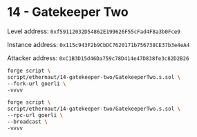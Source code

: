 # 14 - Gatekeeper Two

Level address: `0xf59112032D54862E199626F55cFad4F8a3b0Fce9`

Instance address: `0x115c943F2b9CbDC7620171b756738CE37b3e4eA4`

Attacker address: `0xC1B3D15d46Da759c78D414e47D838fe3c82D2B26`

```sh
forge script \
script/ethernaut/14-gatekeeper-two/GatekeeperTwo.s.sol \
--fork-url goerli \
-vvvv
```

```sh
forge script \
script/ethernaut/14-gatekeeper-two/GatekeeperTwo.s.sol \
--rpc-url goerli \
--broadcast \
-vvvv
```

